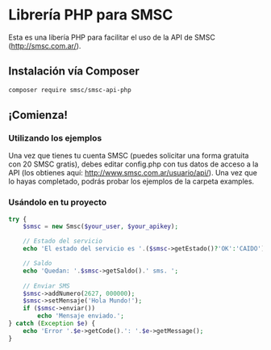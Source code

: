Librería PHP para SMSC
================

Esta es una libería PHP para facilitar el uso de la API de SMSC (http://smsc.com.ar/).

## Instalación vía Composer

```bash
composer require smsc/smsc-api-php
```

## ¡Comienza!

### Utilizando los ejemplos

Una vez que tienes tu cuenta SMSC (puedes solicitar una forma gratuita con 20 SMSC gratis), debes
editar config.php con tus datos de acceso a la API (los obtienes aquí: http://www.smsc.com.ar/usuario/api/).
Una vez que lo hayas completado, podrás probar los ejemplos de la carpeta examples.

### Usándolo en tu proyecto

```php
try {
	$smsc = new Smsc($your_user, $your_apikey);

	// Estado del servicio
	echo 'El estado del servicio es '.($smsc->getEstado()?'OK':'CAIDO').'. ';

	// Saldo
	echo 'Quedan: '.$smsc->getSaldo().' sms. ';
	
	// Enviar SMS
	$smsc->addNumero(2627, 000000);
	$smsc->setMensaje('Hola Mundo!');
	if ($smsc->enviar())
		echo 'Mensaje enviado.';
} catch (Exception $e) {
	echo 'Error '.$e->getCode().': '.$e->getMessage();
}
```
